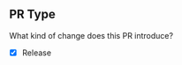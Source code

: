 ## PR Type

What kind of change does this PR introduce?

<!-- Please check the one that applies to this PR using "x". -->

- [x] Release
